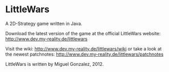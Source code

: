 LittleWars
==========

A 2D-Strategy game written in Java.

Download the latest version of the game at the official LittleWars website: http://www.dev.my-reality.de/littlewars

Visit the wiki: http://www.dev.my-reality.de/littlewars/wiki
or take a look at the newest patchnotes: http://www.dev.my-reality.de/littlewars/patchnotes

LittleWars is written by Miguel Gonzalez, 2012.

